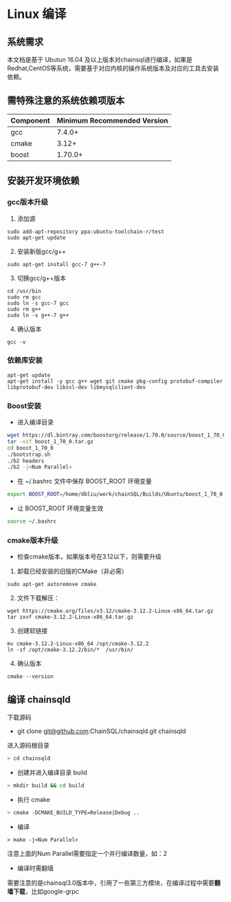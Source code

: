 # Linux 编译
## 系统需求
本文档是基于 Ubutun 16.04 及以上版本对chainsql进行编译，如果是Redhat,CentOS等系统，需要基于对应内核的操作系统版本及对应的工具去安装依赖。

## 需特殊注意的系统依赖项版本
| Component | Minimum Recommended Version |
|-----------|-----------------------|
| gcc | 7.4.0+ |
| cmake | 3.12+ |
| boost | 1.70.0+ |


## 安装开发环境依赖
### gcc版本升级
1. 添加源
```
sudo add-apt-repository ppa:ubuntu-toolchain-r/test
sudo apt-get update
```
2. 安装新版gcc/g++
```
sudo apt-get install gcc-7 g++-7
```
3. 切换gcc/g++版本
```
cd /usr/bin
sudo rm gcc
sudo ln -s gcc-7 gcc
sudo rm g++
sudo ln -s g++-7 g++
```
4. 确认版本
```
gcc -v
```
### 依赖库安装 
```
apt-get update
apt-get install -y gcc g++ wget git cmake pkg-config protobuf-compiler libprotobuf-dev libssl-dev libmysqlclient-dev
```
### Boost安装
- 进入编译目录
```bash
wget https://dl.bintray.com/boostorg/release/1.70.0/source/boost_1_70_0.tar.gz
tar -xzf boost_1_70_0.tar.gz
cd boost_1_70_0
./bootstrap.sh
./b2 headers
./b2 -j<Num Parallel>
```

- 在 ~/.bashrc 文件中保存 BOOST_ROOT 环境变量

```bash
export BOOST_ROOT=/home/dbliu/work/chainSQL/Builds/Ubuntu/boost_1_70_0
```
- 让 BOOST_ROOT 环境变量生效
```bash
source ~/.bashrc
```

### cmake版本升级
- 检查cmake版本，如果版本号在3.12以下，则需要升级
1. 卸载已经安装的旧版的CMake（非必需）
```
sudo apt-get autoremove cmake
```
2. 文件下载解压：
```
wget https://cmake.org/files/v3.12/cmake-3.12.2-Linux-x86_64.tar.gz
tar zxvf cmake-3.12.2-Linux-x86_64.tar.gz
```
3. 创建软链接
```
mv cmake-3.12.2-Linux-x86_64 /opt/cmake-3.12.2
ln -sf /opt/cmake-3.12.2/bin/*  /usr/bin/
```
4. 确认版本
```
cmake --version
```


## 编译 chainsqld
下载源码
- git clone git@github.com:ChainSQL/chainsqld.git chainsqld

进入源码根目录
```bash
> cd chainsqld
```
- 创建并进入编译目录 build
```bash
> mkdir build && cd build
```
- 执行 cmake
```bash
> cmake -DCMAKE_BUILD_TYPE=Release|Debug ..
```

- 编译

```base
> make -j<Num Parallel>
```
注意上面的Num Parallel需要指定一个并行编译数量，如：2

- 编译时需翻墙

需要注意的是chainsql3.0版本中，引用了一些第三方模块，在编译过程中需要**翻墙下载**，比如google-grpc 
